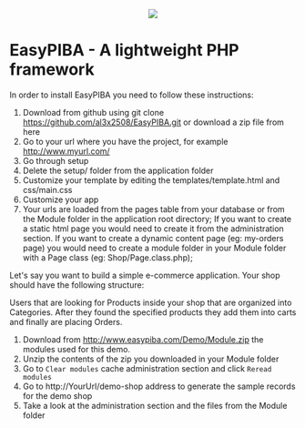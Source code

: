 <p align="center"><img src="http://www.easypiba.com/img/easypiba.png"></p>

# EasyPIBA - A lightweight PHP framework

In order to install EasyPIBA you need to follow these instructions:

1. Download from github using git clone https://github.com/al3x2508/EasyPIBA.git or download a zip file from here
2. Go to your url where you have the project, for example http://www.myurl.com/
3. Go through setup
4. Delete the setup/ folder from the application folder
5. Customize your template by editing the templates/template.html and css/main.css
6. Customize your app
7. Your urls are loaded from the pages table from your database or from the Module folder in the application root directory; If you want to create a static html page you would need to create it from the administration section. If you want to create a dynamic content page (eg: my-orders page) you would need to create a module folder in your Module folder with a Page class (eg: Shop/Page.class.php);
 

Let's say you want to build a simple e-commerce application. Your shop should have the following structure:

Users that are looking for Products inside your shop that are organized into Categories. After they found the specified products they add them into carts and finally are placing Orders.

1. Download from http://www.easypiba.com/Demo/Module.zip the modules used for this demo.
2. Unzip the contents of the zip you downloaded in your Module folder
3. Go to ```Clear modules``` cache administration section and click ```Reread modules```
4. Go to http://YourUrl/demo-shop address to generate the sample records for the demo shop
5. Take a look at the administration section and the files from the Module folder
